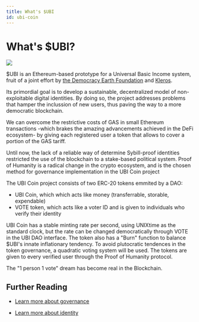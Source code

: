 ```yaml
---
title: What's $UBI
id: ubi-coin
---
```


# What's $UBI?

<img src="UBI.svg" class="feat-img">

$UBI is an Ethereum-based prototype for a Universal Basic Income system, fruit of a joint effort by [the Democracy Earth Foundation](http://democracy.earth) and [Kleros](http://kleros.io). 

Its primordial goal is to develop a sustainable, decentralized model of non-exploitable digital identities. By doing so, the project addresses problems that hamper the inclussion of new users, thus paving the way to a more democratic blockchain.

We can overcome the restrictive costs of GAS in small Ethereum transactions -which brakes the amazing advancements achieved in the DeFi ecosystem- by giving each registered user a token that allows to cover a portion of the GAS tariff. 


Until now, the lack of a reliable way of determine Sybill-proof identities restricted the use of the blockchain to a stake-based political system. Proof of Humanity is a radical change in the crypto ecosystem, and is the chosen method for governance implementation in the UBI Coin project

The UBI Coin project consists of two ERC-20 tokens emmited by a DAO: 	
- UBI Coin, which which acts like money (transferrable, storable, expendable)	
- VOTE token, which acts like a voter ID and is given to individuals who verify their identity	

UBI Coin has a stable minting rate per second, using UNIXtime as the standard clock, but the rate can be changed democratically through VOTE in the UBI DAO interface. The token also has a "Burn" function to balance $UBI's innate inflationary tendency. To avoid plutocratic tendences in the token governance, a quadratic voting system will be used. The tokens are given to every verified user through the Proof of Humanity protocol.

The "1 person 1 vote" dream has become real in the Blockchain.

## Further Reading

- [Learn more about governance](https://www.dropbox.com/s/f5zzofunx186dcu/The%20Social%20Smart%20Contract.pdf?dl=0)

- [Learn more about identity](https://arxiv.org/ftp/arxiv/papers/2008/2008.05300.pdf)

